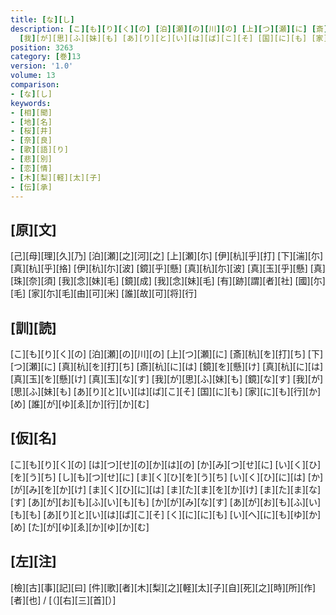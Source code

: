 ```yaml
---
title: [な][し]
description: [こ][も][り][く][の] [泊][瀬][の][川][の] [上][つ][瀬][に] [斎][杭][を][打][ち] [下][つ][瀬][に] [真][杭][を][打][ち] [斎][杭][に][は] [鏡][を][懸][け] [真][杭][に][は] [真][玉][を][懸][け] [真][玉][な][す] [我][が][思][ふ][妹][も] [鏡][な][す]
  [我][が][思][ふ][妹][も] [あ][り][と][い][は][ば][こ][そ] [国][に][も] [家][に][も][行][か][め] [誰][が][ゆ][ゑ][か][行][か][む]
position: 3263
category: [巻]13
version: '1.0'
volume: 13
comparison:
- [な][し]
keywords:
- [相][聞]
- [地][名]
- [桜][井]
- [奈][良]
- [歌][語][り]
- [悲][別]
- [恋][情]
- [木][梨][軽][太][子]
- [伝][承]
---
```


## [原][文]

[己][母][理][久][乃] [泊][瀬][之][河][之] [上][瀬][尓] [伊][杭][乎][打] [下][湍][尓] [真][杭][乎][挌] [伊][杭][尓][波] [鏡][乎][懸] [真][杭][尓][波] [真][玉][乎][懸] [真][珠][奈][須] [我][念][妹][毛] [鏡][成] [我][念][妹][毛] [有][跡][謂][者][社] [國][尓][毛] [家][尓][毛][由][可][米] [誰][故][可][将][行]

## [訓][読]

[こ][も][り][く][の] [泊][瀬][の][川][の] [上][つ][瀬][に] [斎][杭][を][打][ち] [下][つ][瀬][に] [真][杭][を][打][ち] [斎][杭][に][は] [鏡][を][懸][け] [真][杭][に][は] [真][玉][を][懸][け] [真][玉][な][す] [我][が][思][ふ][妹][も] [鏡][な][す] [我][が][思][ふ][妹][も] [あ][り][と][い][は][ば][こ][そ] [国][に][も] [家][に][も][行][か][め] [誰][が][ゆ][ゑ][か][行][か][む]

## [仮][名]

[こ][も][り][く][の] [は][つ][せ][の][か][は][の] [か][み][つ][せ][に] [い][く][ひ][を][う][ち] [し][も][つ][せ][に] [ま][く][ひ][を][う][ち] [い][く][ひ][に][は] [か][が][み][を][か][け] [ま][く][ひ][に][は] [ま][た][ま][を][か][け] [ま][た][ま][な][す] [あ][が][お][も][ふ][い][も][も] [か][が][み][な][す] [あ][が][お][も][ふ][い][も][も] [あ][り][と][い][は][ば][こ][そ] [く][に][に][も] [い][へ][に][も][ゆ][か][め] [た][が][ゆ][ゑ][か][ゆ][か][む]

## [左][注]

[檢][古][事][記][曰] [件][歌][者][木][梨][之][軽][太][子][自][死][之][時][所][作][者][也] / [（][右][三][首][）]
